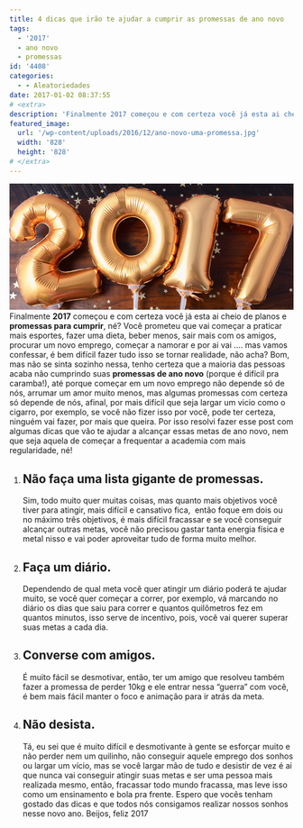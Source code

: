 ```yaml
---
title: 4 dicas que irão te ajudar a cumprir as promessas de ano novo
tags:
  - '2017'
  - ano novo
  - promessas
id: '4408'
categories:
  - - Aleatoriedades
date: 2017-01-02 08:37:55
# <extra>
description: 'Finalmente 2017 começou e com certeza você já esta ai cheio de planos e promessas para cumprir, né? Você prometeu que vai começar a praticar mais esportes, fazer uma dieta, beber menos, sair mais com os amigos, procurar um novo emprego, começar a namorar e por ai vai &#8230;. mas vamos confessar, é bem difícil fazer tudo isso se tornar realidade, não acha? Bom, mas não se sinta sozinho nessa, tenho certeza que a maioria das pessoas acaba não cumprindo suas promessas de ano novo (porque é difícil pra caramba!), até porque começar em um novo emprego não depende só de nós, arrumar um amor muito menos, mas algumas promessas com certeza só depende de nós, afinal, por mais difícil que seja largar um vicio como o cigarro, por exemplo, se você não fizer isso por você, pode ter certeza, &hellip;'
featured_image: 
  url: '/wp-content/uploads/2016/12/ano-novo-uma-promessa.jpg'
  width: '828'
  height: '828'
# </extra>
---
```


![feliz ano novo - 2017](/wp-content/uploads/2016/12/ano-novo-uma-promessa.jpg) Finalmente **2017** começou e com certeza você já esta ai cheio de planos e **promessas para cumprir**, né? Você prometeu que vai começar a praticar mais esportes, fazer uma dieta, beber menos, sair mais com os amigos, procurar um novo emprego, começar a namorar e por ai vai .... mas vamos confessar, é bem difícil fazer tudo isso se tornar realidade, não acha? Bom, mas não se sinta sozinho nessa, tenho certeza que a maioria das pessoas acaba não cumprindo suas **promessas de ano novo** (porque é difícil pra caramba!), até porque começar em um novo emprego não depende só de nós, arrumar um amor muito menos, mas algumas promessas com certeza só depende de nós, afinal, por mais difícil que seja largar um vicio como o cigarro, por exemplo, se você não fizer isso por você, pode ter certeza, ninguém vai fazer, por mais que queira. Por isso resolvi fazer esse post com algumas dicas que vão te ajudar a alcançar essas metas de ano novo, nem que seja aquela de começar a frequentar a academia com mais regularidade, né!

1.  ## **Não faça uma lista gigante de promessas.**
    
    Sim, todo muito quer muitas coisas, mas quanto mais objetivos você tiver para atingir, mais difícil e cansativo fica,  então foque em dois ou no máximo três objetivos, é mais difícil fracassar e se você conseguir alcançar outras metas, você não precisou gastar tanta energia física e metal nisso e vai poder aproveitar tudo de forma muito melhor.
2.  ## Faça um diário.
    
    Dependendo de qual meta você quer atingir um diário poderá te ajudar muito, se você quer começar a correr, por exemplo, vá marcando no diário os dias que saiu para correr e quantos quilômetros fez em quantos minutos, isso serve de incentivo, pois, você vai querer superar suas metas a cada dia.
3.  ## Converse com amigos.
    
    É muito fácil se desmotivar, então, ter um amigo que resolveu também fazer a promessa de perder 10kg e ele entrar nessa “guerra” com você, é bem mais fácil manter o foco e animação para ir atrás da meta.
4.  ## Não desista.
    
    Tá, eu sei que é muito difícil e desmotivante à gente se esforçar muito e não perder nem um quilinho, não conseguir aquele emprego dos sonhos ou largar um vício, mas se você largar mão de tudo e desistir de vez é ai que nunca vai conseguir atingir suas metas e ser uma pessoa mais realizada mesmo, então, fracassar todo mundo fracassa, mas leve isso como um ensinamento e bola pra frente. Espero que vocês tenham gostado das dicas e que todos nós consigamos realizar nossos sonhos nesse novo ano. Beijos, feliz 2017
